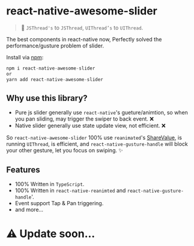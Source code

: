 # react-native-awesome-slider

> 🚀 `JSThread's` to `JSThread`, `UIThread’s` to `UIThread`.
> 

The best <Slider /> components in react-native now, Perfectly solved the performance/gusture problem of slider.

Install via [npm](https://www.npmjs.com/package/react-native-awesome-slider):

```jsx
npm i react-native-awesome-slider
or
yarn add react-native-awesome-slider
```

## Why use this library?

- Pure js slider generally use `react-native`'s gueture/animtion, so when you pan sliding, may trigger the  swiper to back event. ❌
- Native slider generally use state update view, not efficient. ❌

So `react-native-awesome-slider` 100% use `reanimated`'s [ShareValue](https://docs.swmansion.com/react-native-reanimated/docs/fundamentals/shared-values), is running `UIThread`, is efficient,    and `react-native-gusture-handle` will block your other gesture, let you focus on swiping. ✨

## **Features**

- 100% Written in `TypeScript`.
- 100% Written in `react-native-reanimted`  and `react-native-gusture-handle`'.
- Event support Tap & Pan triggering.
- and more... 


# ⚠ Update soon...
